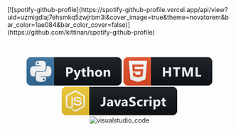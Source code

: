 <a align="center">
[![spotify-github-profile](https://spotify-github-profile.vercel.app/api/view?uid=uzmigdlaj7ehsmkq5zwjrbm3i&cover_image=true&theme=novatorem&bar_color=1ae084&bar_color_cover=false)](https://github.com/kittinan/spotify-github-profile)
</a>
<br/> 
<br/>
<br/>
<p align="center">
  <img src="https://raw.githubusercontent.com/MikeCodesDotNET/ColoredBadges/master/svg/dev/languages/python.svg" alt="python" style="max-width: 100%;">
  <img src="https://raw.githubusercontent.com/MikeCodesDotNET/ColoredBadges/master/svg/dev/languages/html.svg" alt="html" style="max-width: 100%;">
  <img src="https://raw.githubusercontent.com/MikeCodesDotNET/ColoredBadges/master/svg/dev/languages/js.svg" alt="js" style="max-width: 100%;"><br>
  <img src="https://raw.githubusercontent.com/MikeCodesDotNET/ColoredBadges/raw/master/svg/dev/tools/visualstudio_code.svg" alt="visualstudio_code" style="max-width: 100%;">
</p>
